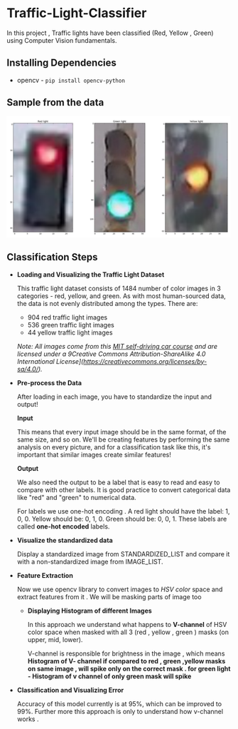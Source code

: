 # Traffic-Light-Classifier
In this project , Traffic lights have been classified (Red, Yellow , Green) using Computer Vision fundamentals.

## Installing Dependencies
* opencv  -  `pip install opencv-python `

## Sample from the data
![sample](images/all_lights.png) 

## Classification Steps

* **Loading and Visualizing the Traffic Light Dataset**

    This traffic light dataset consists of 1484 number of color images in 3 categories - red, yellow, and green. As with most human-sourced data, the data is not evenly distributed among the types. There are:

    - 904 red traffic light images
    - 536 green traffic light images
    - 44 yellow traffic light images

    _Note: All images come from this [MIT self-driving car course](https://selfdrivingcars.mit.edu) and are licensed under a 9Creative Commons Attribution-ShareAlike 4.0 International License](https://creativecommons.org/licenses/by-sa/4.0/)._
* **Pre-process the Data**

    After loading in each image, you have to standardize the input and output!

    **Input**

    This means that every input image should be in the same format, of the same size, and so on. We'll be creating features by performing the same analysis on every picture, and for a classification task like this, it's important that similar images create similar features!

    **Output**

    We also need the output to be a label that is easy to read and easy to compare with other labels. It is good practice to convert categorical data like "red" and "green" to numerical data.

    For labels we use one-hot encoding . A red light should have the label: 1, 0, 0. Yellow should be: 0, 1, 0. Green should be: 0, 0, 1. These labels are called **one-hot encoded** labels.
* **Visualize the standardized data**

    Display a standardized image from STANDARDIZED_LIST and compare it with a non-standardized image from IMAGE_LIST. 

* **Feature Extraction**

    Now we use opencv library to convert images to _HSV color_ space and extract features from it .
    We will be masking parts of image too
    
    * **Displaying Histogram of different Images**

        In this approach we understand what happens to **V-channel** of HSV color space when masked with all 3 (red , yellow , green ) masks (on upper, mid, lower).

        V-channel is responsible for brightness in the image , which means **Histogram of V- channel if compared to red , green ,yellow masks on same image , will spike only on the correct mask . for green light - Histogram of v channel of only green mask will spike** 
* **Classification and Visualizing Error**

    Accuracy of this model currently is at 95%, which can be improved to 99%.
    Further more this approach is only to understand how v-channel works .
